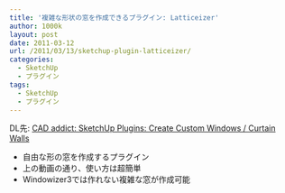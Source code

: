 ```yaml
---
title: '複雑な形状の窓を作成できるプラグイン: Latticeizer'
author: 1000k
layout: post
date: 2011-03-12
url: /2011/03/13/sketchup-plugin-latticeizer/
categories:
  - SketchUp
  - プラグイン
tags:
  - SketchUp
  - プラグイン
---
```

DL先: <a href="http://www.cad-addict.com/2009/08/sketchup-plugins-create-custom-windows.html" onclick="_gaq.push(['_trackEvent', 'outbound-article', 'http://www.cad-addict.com/2009/08/sketchup-plugins-create-custom-windows.html', 'CAD addict: SketchUp Plugins: Create Custom Windows / Curtain Walls']);" >CAD addict: SketchUp Plugins: Create Custom Windows / Curtain Walls</a>

  * 自由な形の窓を作成するプラグイン
  * 上の動画の通り、使い方は超簡単
  * Windowizer3では作れない複雑な窓が作成可能